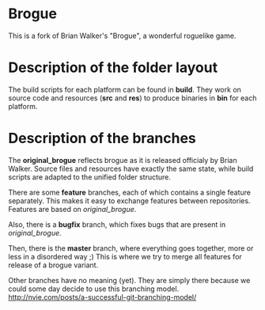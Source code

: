 Brogue
======

This is a fork of Brian Walker's "Brogue", a wonderful roguelike game.


Description of the folder layout
================================

The build scripts for each platform can be found in **build**. They work on source code and resources (**src** and **res**) to produce binaries in **bin** for each platform.


Description of the branches
===========================

The **original_brogue** reflects brogue as it is released officialy by Brian Walker. Source files and resources have exactly the same state, while build scripts are adapted to the unified folder structure.

There are some **feature** branches, each of which contains a single feature separately. This makes it easy to exchange features between repositories. Features are based on *original_brogue*.

Also, there is a **bugfix** branch, which fixes bugs that are present in *original_brogue*.

Then, there is the **master** branch, where everything goes together, more or less in a disordered way ;) This is where we try to merge all features for release of a brogue variant.

Other branches have no meaning (yet). They are simply there because we could some day decide to use this branching model. http://nvie.com/posts/a-successful-git-branching-model/
